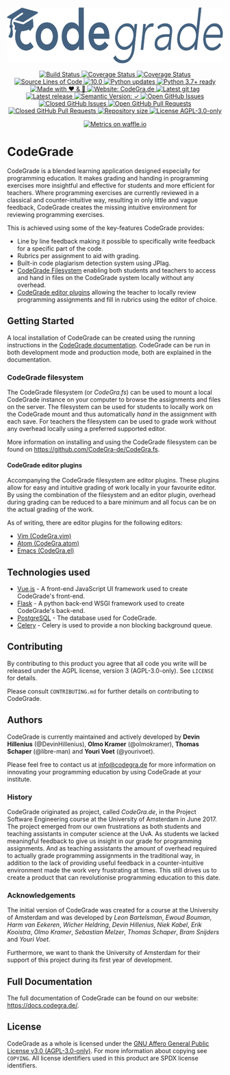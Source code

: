 <p align="center">
  <a href="https://codegra.de">
    <img src="static/img/codegrade-inv.svg" alt="CodeGra.de" title="CodeGra.de" height="130">
  </a>
</p>
<p align="center">
  <a href="https://travis-ci.org/CodeGra-de/CodeGra.de">
    <img src="https://img.shields.io/travis/CodeGra-de/CodeGra.de.svg"
      alt="Build Status" title="Build Status">
  </a>
  <a href="https://coveralls.io/github/CodeGra-de/CodeGra.de?branch=master">
    <img src="https://img.shields.io/coveralls/CodeGra-de/CodeGra.de.svg"
      alt="Coverage Status" title="Coverage Status">
  </a>
  <a href="https://codecov.io/gh/CodeGra-de/CodeGra.de/branch/master">
    <img src="https://codecov.io/gh/CodeGra-de/CodeGra.de/branch/master/graph/badge.svg"
      alt="Coverage Status" title="Coverage Status">
  </a>
  <a href="https://github.com/CodeGra-de/CodeGra.de">
    <img src="https://5ezz6jithh.execute-api.us-east-1.amazonaws.com/prod/lambda-shield-redirect?user=CodeGra-de&repo=CodeGra.de"
      alt="Source Lines of Code" title="Source Lines of Code">
  </a>
  <a href="https://github.com/CodeGra-de/CodeGra.de">
    <img src="https://img.shields.io/badge/pylint-10.0-brightgreen.svg"
      alt="10.0" title="Pylint score">
  </a>
  <a href="https://pyup.io/repos/github/CodeGra-de/CodeGra.de/">
    <img src="https://pyup.io/repos/github/CodeGra-de/CodeGra.de/shield.svg"
      alt="Python updates" title="Python updates">
  </a>
  <a href="https://pyup.io/repos/github/CodeGra-de/CodeGra.de/">
    <img src="https://img.shields.io/badge/python-3.7%2B-blue.svg"
      alt="Python 3.7+ ready" title="Python 3.7+ ready">
  </a>
  <a href="https://codegra.de">
    <img src="https://img.shields.io/badge/made%20with-%E2%9D%A4%EF%B8%8F%20&%20%F0%9F%8D%BB-ff69b4.svg"
      alt="Made with ❤ & ️🍻" title="Made with ❤ & ️🍻">
  </a>
  <a href="https://codegra.de">
    <img src="https://img.shields.io/badge/website-CodeGra.de-blue.svg"
      alt="Website: CodeGra.de" title="Website: CodeGra.de">
  </a>
  <a href="https://github.com/CodeGra-de/CodeGra.de/tags">
    <img src="https://img.shields.io/github/tag/CodeGra-de/CodeGra.de.svg"
      alt="Latest git tag" title="Latest git tag">
  </a>
  <a href="https://github.com/CodeGra-de/CodeGra.de/releases">
    <img src="https://img.shields.io/github/release/CodeGra-de/CodeGra.de/all.svg"
      alt="Latest release" title="Latest release">
  </a>
  <a href="https://github.com/CodeGra-de/CodeGra.de/releases">
    <img src="https://img.shields.io/badge/semVer-✓-brightgreen.svg"
      alt="Semantic Version: ✓" title="Semantic Version">
  </a>
  <a href="https://github.com/CodeGra-de/CodeGra.de/issues">
    <img src="https://img.shields.io/github/issues-raw/CodeGra-de/CodeGra.de.svg"
      alt="Open GitHub Issues" title="Open GitHub Issues">
  </a>
  <a href="https://github.com/CodeGra-de/CodeGra.de/issues">
    <img src="https://img.shields.io/github/issues-closed-raw/CodeGra-de/CodeGra.de.svg"
      alt="Closed GitHub Issues" title="Closed GitHub Issues">
  </a>
  <a href="https://github.com/CodeGra-de/CodeGra.de/pulls">
    <img src="https://img.shields.io/github/issues-pr-raw/CodeGra-de/CodeGra.de.svg"
      alt="Open GitHub Pull Requests" title="Open GitHub Pull Requests">
  </a>
  <a href="https://github.com/CodeGra-de/CodeGra.de/pulls">
    <img src="https://img.shields.io/github/issues-pr-closed-raw/CodeGra-de/CodeGra.de.svg"
      alt="Closed GitHub Pull Requests" title="Open GitHub Pull Requests">
  </a>
  <a href="https://github.com/CodeGra-de/CodeGra.de">
    <img src="https://reposs.herokuapp.com/?path=CodeGra-de/CodeGra.de"
      alt="Repository size" title="Repository size">
  </a>
  <a href="https://github.com/CodeGra-de/CodeGra.de/blob/master/LICENSE">
    <img src="https://img.shields.io/badge/license-AGPL--3.0--only-blue.svg"
      alt="License AGPL-3.0-only" title="License AGPL-3.0-only">
  </a>
</p>
<p align="center">
  <a href="https://waffle.io/CodeGra-de/CodeGra.de/metrics">
    <img src="https://graphs.waffle.io/CodeGra-de/CodeGra.de/throughput.svg"
      alt="Metrics on waffle.io" title="Metrics on waffle.io">
  </a>
</p>

# CodeGrade
CodeGrade is a blended learning application designed especially for programming
education. It makes grading and handing in programming exercises more insightful
and effective for students and more efficient for teachers.  Where programming
exercises are currently reviewed in a classical and counter-intuitive way,
resulting in only little and vague feedback, CodeGrade creates the missing
intuitive environment for reviewing programming exercises.

This is achieved using some of the key-features CodeGrade provides:
- Line by line feedback making it possible to specifically write feedback for a
  specific part of the code.
- Rubrics per assignment to aid with grading.
- Built-in code plagiarism detection system using JPlag.
- [CodeGrade Filesystem](#codegrade-filesystem) enabling both students and
  teachers to access and hand in files on the CodeGrade system locally without
  any overhead.
- [CodeGrade editor plugins](#codegrade-editor-plugins) allowing the teacher to
  locally review programming assignments and fill in rubrics using the editor of
  choice.

## Getting Started
A local installation of CodeGrade can be created using the running instructions
in the [CodeGrade
documentation](https://docs.codegra.de/running.html). CodeGrade can be run in
both development mode and production mode, both are explained in the
documentation.

### CodeGrade filesystem
The CodeGrade filesystem (or _CodeGra.fs_) can be used to mount a local
CodeGrade instance on your computer to browse the assignments and files on the
server. The filesystem can be used for students to locally work on the CodeGrade
mount and thus automatically _hand in_ the assignment with each save. For
teachers the filesystem can be used to grade work without any overhead locally
using a preferred supported editor.

More information on installing and using the CodeGrade filesystem can be found
on <https://github.com/CodeGra-de/CodeGra.fs>.

#### CodeGrade editor plugins
Accompanying the CodeGrade filesystem are editor plugins. These plugins
allow for easy and intuitive grading of work locally in your favourite
editor. By using the combination of the filesystem and an editor plugin,
overhead during grading can be reduced to a bare minimum and all focus can be on
the actual grading of the work.

As of writing, there are editor plugins for the following editors:
* [Vim (CodeGra.vim)](https://github.com/CodeGra-de/CodeGra.vim)
* [Atom (CodeGra.atom)](https://github.com/CodeGra-de/CodeGra.atom)
* [Emacs (CodeGra.el)](https://github.com/CodeGra-de/CodeGra.el)

## Technologies used
* [Vue.js](https://github.com/vuejs/vue) - A front-end JavaScript UI framework
  used to create CodeGrade's front-end.
* [Flask](https://github.com/pallets/flask) - A python back-end WSGI framework
  used to create CodeGrade's back-end.
* [PostgreSQL](https://github.com/postgres/postgres) - The database used for
  CodeGrade.
* [Celery](https://github.com/celery/celery) - Celery is used to provide a non
  blocking background queue.

## Contributing
By contributing to this product you agree that all code you write will be
released under the AGPL license, version 3 (AGPL-3.0-only). See `LICENSE` for
details.

Please consult `CONTRIBUTING.md` for further details on contributing to
CodeGrade.

## Authors
CodeGrade is currently maintained and actively developed by __Devin Hillenius__
(@DevinHillenius), __Olmo Kramer__ (@olmokramer), __Thomas Schaper__
(@libre-man) and __Youri Voet__ (@yourivoet).

Please feel free to contact us at <info@codegra.de> for more information on
innovating your programming education by using CodeGrade at your institute.

### History
CodeGrade originated as project, called _CodeGra.de_, in the Project Software
Engineering course at the University of Amsterdam in June 2017. The project
emerged from our own frustrations as both students and teaching assistants in
computer science at the UvA. As students we lacked meaningful feedback to
give us insight in our grade for programming assignments. And as teaching
assistants the amount of overhead required to actually grade programming
assignments in the traditional way, in addition to the lack of providing useful
feedback in a counter-intuitive environment made the work very frustrating at
times. This still drives us to create a product that can revolutionise
programming education to this date.
### Acknowledgements
The initial version of CodeGrade was created for a course at the University of
Amsterdam and was developed by _Leon Bartelsman_, _Ewoud Bouman_, _Harm van
Eekeren_, _Wicher Heldring_, _Devin Hillenius_, _Niek Kabel_, _Erik Kooistra_,
_Olmo Kramer_, _Sebastian Melzer_, _Thomas Schaper_, _Bram Snijders_ and _Youri
Voet_.

Furthermore, we want to thank the University of Amsterdam for their support of
this project during its first year of development.

## Full Documentation
The full documentation of CodeGrade can be found on our website:
<https://docs.codegra.de/>.

## License
CodeGrade as a whole is licensed under the [GNU Affero General Public License
v3.0 (AGPL-3.0-only)](https://www.gnu.org/licenses/agpl-3.0.html). For more
information about copying see `COPYING`. All license identifiers used in this
product are SPDX license identifiers.
